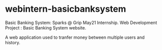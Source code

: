 # webintern-basicbanksystem

Basic Banking System: 
Sparks @ Grip May21 Internship.
Web Development Project : Basic Banking System website. 

A web application used to tranfer money between multiple users and history.

